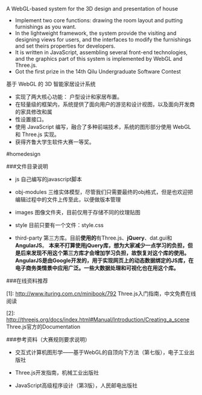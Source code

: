 A WebGL-based system for the 3D design and presentation of house
*   Implement two core functions: drawing the room layout and putting furnishings as you want.
*   In the lightweight framework, the system provide the visiting and designing views for users, and the
interfaces to modify the furnishings and set theirs properties for developers.
*   It is written in JavaScript, assembling several front-end technologies, and the graphics part of this
system is implemented by WebGL and Three.js.
*   Got the first prize in the 14th Qilu Undergraduate Software Contest

基于 WebGL 的 3D 智能家居设计系统
*   实现了两大核心功能： 户型设计和家居布置。
*   在轻量级的框架内，系统提供了面向用户的游览和设计视图，以及面向开发商的家具修改和属
*   性设置接口。
*   使用 JavaScript 编写，融合了多种前端技术，系统的图形部分使用 WebGL 和 Three.js 实现。
*   获得齐鲁大学生软件大赛一等奖。









#homedesign

###文件目录说明
*   js
    自己编写的javascript脚本

*   obj-modules
    三维实体模型，尽管我们只需要最终的obj格式，但是也欢迎把编辑过程中的文件上传至此，以便做版本管理

*   images
    图像文件夹，目前仅用于存储不同的纹理贴图

*   style
    目前只要有一个文件：style.css

*   third-party
    第三方库。目前**使用的**有Three.js、**jQuery**、dat.gui和**AngularJS**。
    **本来不打算使用jQuery库，想为大家减少一点学习的负担，但是后来发现不用这个第三方库才会增加学习负担，故恢复对这个库的使用。**
    **AngularJS是由Google开发的，用于实现网页上的动态数据绑定的JS库，在电子商务类情景中应用广泛。一些大数据处理和可视化也在用这个库。**

###在线资料推荐

[1]: <http://www.ituring.com.cn/minibook/792> Three.js入门指南，中文免费在线阅读

[2]: <http://threejs.org/docs/index.html#Manual/Introduction/Creating_a_scene> Three.js官方的Documentation

###参考资料（大赛规则要求说明）

*   交互式计算机图形学——基于WebGL的自顶向下方法（第七版），电子工业出版社

*   Three.js开发指南，机械工业出版社

*   JavaScript高级程序设计（第3版），人民邮电出版社